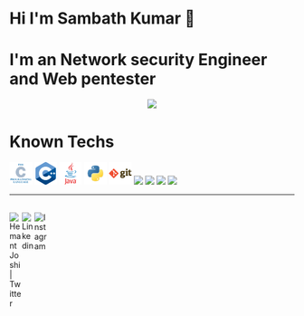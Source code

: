 # Hi I'm Sambath Kumar 👋
# I'm an Network security Engineer and  Web pentester


<div align="center">
<img src="https://i.imgur.com/8MupZHY.gif" width="400px" />
<br>
</div>
  
  
 # Known Techs

<p align="left">

  <div align="left">
  
  <code><img height="40" src="https://raw.githubusercontent.com/github/explore/80688e429a7d4ef2fca1e82350fe8e3517d3494d/topics/c/c.png"></code>
  <code><img height="40" src="https://raw.githubusercontent.com/github/explore/80688e429a7d4ef2fca1e82350fe8e3517d3494d/topics/cpp/cpp.png"></code> 
  <code><img height="40" src="https://raw.githubusercontent.com/devicons/devicon/master/icons/java/java-original-wordmark.svg"></code>
  <code><img height="40" src="https://raw.githubusercontent.com/github/explore/80688e429a7d4ef2fca1e82350fe8e3517d3494d/topics/python/python.png"></code>
  <code><img height="40" src="https://raw.githubusercontent.com/github/explore/80688e429a7d4ef2fca1e82350fe8e3517d3494d/topics/git/git.png"></code> 
  <code><img height="40" src="https://firebasestorage.googleapis.com/v0/b/superstar-32cda.appspot.com/o/cisco.png?alt=media&token=843d1bec-ebd5-4401-9936-bf5af8d3f810"></code>
  <code><img height="40" src="https://firebasestorage.googleapis.com/v0/b/superstar-32cda.appspot.com/o/docker.png?alt=media&token=9dda02ac-7f7d-49e7-a147-6e33ccaf7ee9"></code>
  <code><img height="40" src="https://firebasestorage.googleapis.com/v0/b/superstar-32cda.appspot.com/o/linux.png?alt=media&token=2c4ea8ca-05fb-4645-abe3-a998c4bd16b6"></code>
  <code><img height="40" src="https://firebasestorage.googleapis.com/v0/b/superstar-32cda.appspot.com/o/9165634fec8f-article-enterprise_logo_-_article.png?alt=media&token=5056d019-5e96-43a9-b6bb-e18f4bfa07b5"></code>

  </div>
  </p>

---

<br/>
<a href="https://twitter.com/sambathk_crazy">
  <img align="left" alt="Hemant Joshi| Twitter" width="22px" src="https://cdn.jsdelivr.net/npm/simple-icons@v3/icons/twitter.svg" />
</a>
<a href="https://www.linkedin.com/in/sambath-kumar-3131671b8/">
  <img align="left" alt="Linkedin" width="22px" src="https://cdn.jsdelivr.net/npm/simple-icons@v3/icons/linkedin.svg" />
</a>
<a href="https://www.instagram.com/sk_devil_002/">
  <img align="left" alt="Instagram" width="22px" src="https://cdn.jsdelivr.net/npm/simple-icons@v3/icons/instagram.svg" />
</a>



<!--
**sambathkumar02/sambathkumar02** is a ✨ _special_ ✨ repository because its `README.md` (this file) appears on your GitHub profile.

Here are some ideas to get you started:

- 🔭 I’m currently working on ...
- 🌱 I’m currently learning Diffrent attack strategies on Network and Web.
- 👯 I’m looking to collaborate on ...
- 🤔 I’m looking for help with ...
- 💬 Ask me about Cyber security.
- 📫 How to reach me: ...
- 😄 Pronouns: ...
- ⚡ Fun fact: ...
-->
